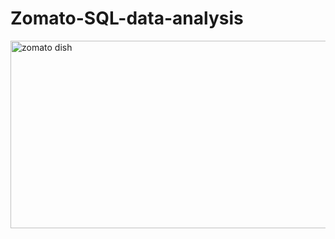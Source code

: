 # Zomato-SQL-data-analysis

<img src="https://www.indifi.com/blog/wp-content/uploads/2020/02/Best-Ways-to-Negotiate-Terms-with-Zomato.jpg" alt="zomato dish" width="1200" height="300">
